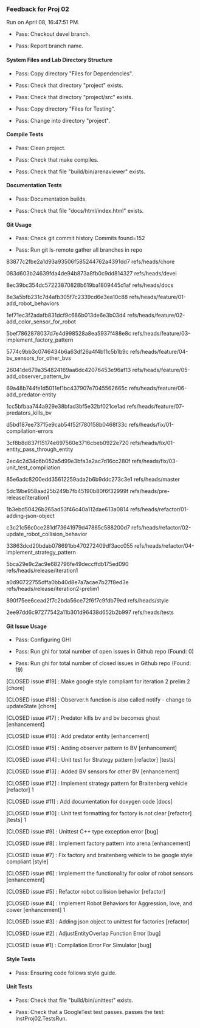 ### Feedback for Proj 02

Run on April 08, 16:47:51 PM.

+ Pass: Checkout devel branch.



+ Pass: Report branch name.




#### System Files and Lab Directory Structure

+ Pass: Copy directory "Files for Dependencies".



+ Pass: Check that directory "project" exists.

+ Pass: Check that directory "project/src" exists.

+ Pass: Copy directory "Files for Testing".



+ Pass: Change into directory "project".


#### Compile Tests

+ Pass: Clean project.



+ Pass: Check that make compiles.



+ Pass: Check that file "build/bin/arenaviewer" exists.


#### Documentation Tests

+ Pass: Documentation builds.



+ Pass: Check that file "docs/html/index.html" exists.


#### Git Usage

+ Pass: Check git commit history
Commits found=152

+ Pass: Run git ls-remote gather all branches in repo

83877c2fbe2a1d93a93506f585244762a4391dd7	refs/heads/chore

083d603b24639fda4de94b873a8fb0c9dd814327	refs/heads/devel

8ec39bc354dc57223870828b619ba1809445d1af	refs/heads/docs

8e3a5bfb231c7d4afb305f7c2339cd6e3ea10c88	refs/heads/feature/01-add_robot_behaviors

1ef71ec3f2adafb831dcf9c686b013de6e3b03d4	refs/heads/feature/02-add_color_sensor_for_robot

5bef7862878037d7e4d998528a8ea5937f488e8c	refs/heads/feature/03-implement_factory_pattern

5774c9bb3c0746434b6a63df26a4f4b11c5b1b9c	refs/heads/feature/04-bv_sensors_for_other_bvs

26041de679a354824169aa6dc42076453e96af13	refs/heads/feature/05-add_observer_pattern_bv

69a48b744fe1d5011ef1bc437907e7045562665c	refs/heads/feature/06-add_predator-entity

1cc5bfbaa744a929e38bfad3bf5e32bf021ce1ad	refs/heads/feature/07-predators_kills_bv

d5bd187ee73715e9cab54f52f780158b0468f33c	refs/heads/fix/01-compilation-errors

3cf8b8d837f15174e697560e3716cbeb0922e720	refs/heads/fix/01-entity_pass_through_entity

2ec4c2d34c6b052a5d99e3bfa3a2ac7d16cc280f	refs/heads/fix/03-unit_test_compiliation

85e6adc8200edd35612259ada2b6b9ddc273c3e1	refs/heads/master

5dc19be958aad25b249b7fb45190b80f6f32999f	refs/heads/pre-release/iteration1

1b3ebd50426b265ad53f46c40a112dae613a0814	refs/heads/refactor/01-adding-json-object

c3c21c56c0ce281df73641979d47865c588200d7	refs/heads/refactor/02-update_robot_collision_behavior

33863dcd20bdab078691bb470272409df3acc055	refs/heads/refactor/04-implement_strategy_pattern

5bca29e9c2ac9e682796fe49deccffdb175ed090	refs/heads/release/iteration1

a0d90722755dffa0bb40d8e7a7acae7b27f8ed3e	refs/heads/release/iteration2-prelim1

890f75ee6cead2f7c2bda56ce72f6f7c9fdb79ed	refs/heads/style

2ee97dd6c97277542a11b301d96438d652b2b997	refs/heads/tests




#### Git Issue Usage

+ Pass: Configuring GHI

+ Pass: Run ghi for total number of open issues in Github repo (Found: 0)

+ Pass: Run ghi for total number of closed issues in Github repo (Found: 19)

[CLOSED issue #19] :  Make google style compliant for iteration 2 prelim 2 [chore]

[CLOSED issue #18] :  Observer.h function is also called notify - change to updateState [chore]

[CLOSED issue #17] :  Predator kills bv and bv becomes ghost [enhancement]

[CLOSED issue #16] :  Add predator entity  [enhancement]

[CLOSED issue #15] :  Adding observer pattern to BV [enhancement]

[CLOSED issue #14] :  Unit test for Strategy pattern [refactor] [tests]

[CLOSED issue #13] :  Added BV sensors for other BV [enhancement]

[CLOSED issue #12] :  Implement strategy pattern for Braitenberg vehicle [refactor] 1

[CLOSED issue #11] :  Add documentation for doxygen code [docs]

[CLOSED issue #10] :  Unit test formatting for factory is not clear [refactor] [tests] 1

[CLOSED issue #9] :  Unittest C++ type exception error [bug]

[CLOSED issue #8] :  Implement factory pattern into arena [enhancement]

[CLOSED issue #7] :  Fix factory and braitenberg vehicle to be google style compliant [style]

[CLOSED issue #6] :  Implement the functionality for color of robot sensors [enhancement]

[CLOSED issue #5] :  Refactor robot collision behavior [refactor]

[CLOSED issue #4] :  Implement Robot Behaviors for Aggression, love, and cower [enhancement] 1

[CLOSED issue #3] :  Adding json object to unittest for factories  [refactor]

[CLOSED issue #2] :  AdjustEntityOverlap Function Error [bug]

[CLOSED issue #1] :  Compilation Error For Simulator [bug]






#### Style Tests

+ Pass: Ensuring code follows style guide.




#### Unit Tests

+ Pass: Check that file "build/bin/unittest" exists.

+ Pass: Check that a GoogleTest test passes.
    passes the test: InstProj02.TestsRun.



